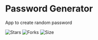# Password Generator

App to create random password

![Stars](https://img.shields.io/github/stars/lendradxx/password-generator?label=Stars&logo=github)
![Forks](https://img.shields.io/github/forks/lendradxx/password-generator?label=Forks&logo=GitHub)
![Size](https://img.shields.io/github/repo-size/lendradxx/password-generator?label=Size&logo=GitHub)